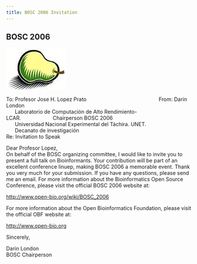```yaml
---
title: BOSC 2006 Invitation
---
```


BOSC 2006
---------

![The Bosc Pair](Pear.png "The Bosc Pair")

  
  
 To: Profesor Jose H. Lopez
Prato                                                  From: Darin
London  
      Laboratorio de Computación de Alto
Rendimiento-LCAR.                      Chairperson BOSC 2006  
      Universidad Nacional Experimental del Táchira. UNET.  
      Decanato de investigación  
 Re: Invitation to Speak

Dear Profesor Lopez,  
On behalf of the BOSC organizing committee, I would like to invite you
to present a full talk on Bioinformants. Your contribution will be part
of an excellent conference linuep, making BOSC 2006 a memorable event.
Thank you very much for your submission. If you have any questions,
please send me an email. For more information about the Bioinformatics
Open Source Conference, please visit the official BOSC 2006 website at:

<http://www.open-bio.org/wiki/BOSC_2006>

For more information about the Open Bioinformatics Foundation, please
visit the official OBF website at:

<http://www.open-bio.org>

Sincerely,

Darin London  
BOSC Chairperson
